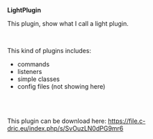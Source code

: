 **LightPlugin**

This plugin, show what I call a light plugin.

<br>

This kind of plugins includes:
* commands
* listeners
* simple classes
* config files (not showing here)

<br>
<br>

This plugin can be download here: https://file.c-dric.eu/index.php/s/SvOuzLN0dPG9mr6